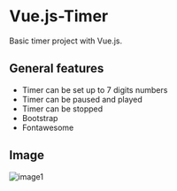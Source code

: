 # Vue.js-Timer
Basic timer project with Vue.js.

## General features
- Timer can be set up to 7 digits numbers
- Timer can be paused and played
- Timer can be stopped
- Bootstrap
- Fontawesome

## Image
![image1](https://res.cloudinary.com/djiay4zdw/image/upload/v1608050655/image1_yaguu3.jpg)
